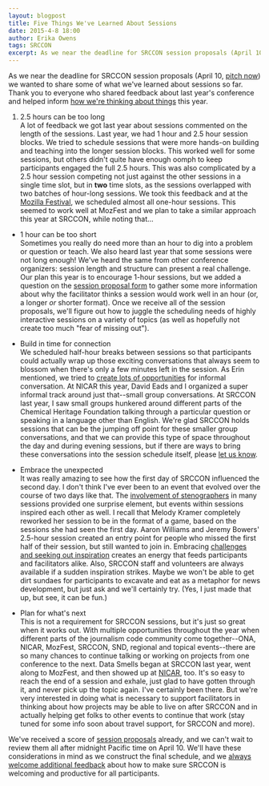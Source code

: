 ```yaml
---
layout: blogpost
title: Five Things We've Learned About Sessions 
date: 2015-4-8 18:00
author: Erika Owens
tags: SRCCON
excerpt: As we near the deadline for SRCCON session proposals (April 10, <a href="http://srccon.org/sessions">pitch now</a>) we wanted to share with you some of what we've learned about sessions so far. Thank you to everyone who shared feedback about last year's conference and helped inform <a href="http://opennews.org/blog/srccon-human-stuff">how we're thinking about things</a> this year.
---
```


As we near the deadline for SRCCON session proposals (April 10, [pitch now](http://srccon.org/sessions)) we wanted to share some of what we've learned about sessions so far. Thank you to everyone who shared feedback about last year's conference and helped inform [how we're thinking about things](http://opennews.org/blog/srccon-human-stuff) this year.

1. 2.5 hours can be too long  
A lot of feedback we got last year about sessions commented on the length of the sessions. Last year, we had 1 hour and 2.5 hour session blocks. We tried to schedule sessions that were more hands-on building and teaching into the longer session blocks. This worked well for some sessions, but others didn't quite have enough oomph to keep participants engaged the full 2.5 hours. This was also complicated by a 2.5 hour session competing not just against the other sessions in a single time slot, but in **two** time slots, as the sessions overlapped with two batches of hour-long sessions. We took this feedback and at the [Mozilla Festival](http://2014.mozillafestival.org/), we scheduled almost all one-hour sessions. This seemed to work well at MozFest and we plan to take a similar approach this year at SRCCON, while noting that...

+ 1 hour can be too short  
Sometimes you really do need more than an hour to dig into a problem or question or teach. We also heard last year that some sessions were not long enough! We've heard the same from other conference organizers: session length and structure can present a real challenge. Our plan this year is to encourage 1-hour sessions, but we added a question on the [session proposal form](http://srccon.org/sessions/pitch/) to gather some more information about why the facilitator thinks a session would work well in an hour (or, a longer *or* shorter format). Once we receive all of the session proposals, we'll figure out how to juggle the scheduling needs of highly interactive sessions on a variety of topics (as well as hopefully not create too much "fear of missing out").

* Build in time for connection  
We scheduled half-hour breaks between sessions so that participants could actually wrap up those exciting conversations that always seem to blossom when there's only a few minutes left in the session. As Erin mentioned, we tried to [create lots of opportunities](http://opennews.org/blog/srccon-human-stuff) for informal conversation. At NICAR this year, David Eads and I organized a super informal track around just that--small group conversations. At SRCCON last year, I saw small groups hunkered around different parts of the Chemical Heritage Foundation talking through a particular question or speaking in a language other than English. We're glad SRCCON holds sessions that can be the jumping off point for these smaller group conversations, and that we can provide this type of space throughout the day and during evening sessions, but if there are ways to bring these conversations into the session schedule itself, please [let us know](mailto:srccon@opennews.org). 

* Embrace the unexpected  
It was really amazing to see how the first day of SRCCON influenced the second day. I don't think I've ever been to an event that evolved over the course of two days like that. The [involvement of stenographers](http://opennews.org/blog/srccon-transcription) in many sessions provided one surprise element, but events within sessions inspired each other as well. I recall that Melody Kramer completely reworked her session to be in the format of a game, based on the sessions she had seen the first day. Aaron Williams and Jeremy Bowers' 2.5-hour session created an entry point for people who missed the first half of their session, but still wanted to join in. Embracing [challenges and seeking out inspiration](http://opennews.org/blog/srccon-session-planning) creates an energy that feeds participants and facilitators alike. Also, SRCCON staff and volunteers are always available if a sudden inspiration strikes. Maybe we won't be able to get dirt sundaes for participants to excavate and eat as a metaphor for news development, but just ask and we'll certainly try. (Yes, I just made that up, but see, it can be fun.)

* Plan for what's next  
This is not a requirement for SRCCON sessions, but it's just so great when it works out. With multiple opportunities throughout the year when different parts of the journalism code community come together--ONA, NICAR, MozFest, SRCCON, SND, regional and topical events--there are so many chances to continue talking or working on projects from one conference to the next. Data Smells began at SRCCON last year, went along to MozFest, and then showed up at [NICAR](https://ire.org/events-and-training/event/1494/1775/), too. It's so easy to reach the end of a session and exhale, just glad to have gotten through it, and never pick up the topic again. I've certainly been there. But we're very interested in doing what is necessary to support facilitators in thinking about how projects may be able to live on after SRCCON and in actually helping get folks to other events to continue that work (stay tuned for some info soon about travel support, for SRCCON and more).

We've received a score of [session proposals](http://srccon.org/sessions/proposals) already, and we can't wait to review them all after midnight Pacific time on April 10. We'll have these considerations in mind as we construct the final schedule, and we [always welcome additional feedback](mailto:srccon@opennews.org) about how to make sure SRCCON is welcoming and productive for all participants.
